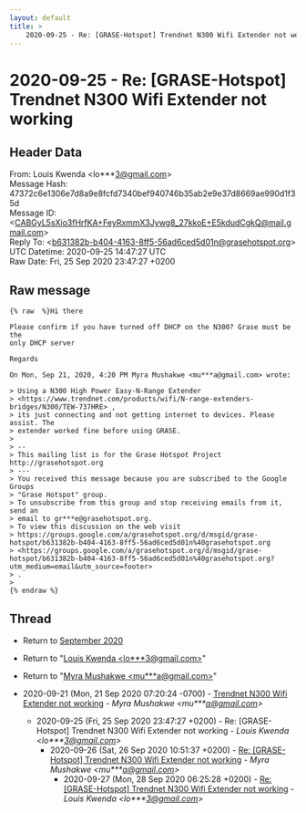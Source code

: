 ```yaml
---
layout: default
title: >
    2020-09-25 - Re: [GRASE-Hotspot] Trendnet N300 Wifi Extender not working
---
```


# 2020-09-25 - Re: [GRASE-Hotspot] Trendnet N300 Wifi Extender not working

## Header Data

From: Louis Kwenda \<lo***3@gmail.com\><br>
Message Hash: 47372c6e1306e7d8a9e8fcfd7340bef940746b35ab2e9e37d8669ae990d1f35d<br>
Message ID: \<CABGyL5sXio3fHrfKA+FeyRxmmX3Jywg8_27kkoE+E5kdudCgkQ@mail.gmail.com\><br>
Reply To: \<b631382b-b404-4163-8ff5-56ad6ced5d01n@grasehotspot.org\><br>
UTC Datetime: 2020-09-25 14:47:27 UTC<br>
Raw Date: Fri, 25 Sep 2020 23:47:27 +0200<br>

## Raw message

```
{% raw  %}Hi there

Please confirm if you have turned off DHCP on the N300? Grase must be the
only DHCP server

Regards

On Mon, Sep 21, 2020, 4:20 PM Myra Mushakwe <mu***a@gmail.com> wrote:

> Using a N300 High Power Easy-N-Range Extender
> <https://www.trendnet.com/products/wifi/N-range-extenders-bridges/N300/TEW-737HRE> ,
> its just connecting and not getting internet to devices. Please assist. The
> extender worked fine before using GRASE.
>
> --
> This mailing list is for the Grase Hotspot Project http://grasehotspot.org
> ---
> You received this message because you are subscribed to the Google Groups
> "Grase Hotspot" group.
> To unsubscribe from this group and stop receiving emails from it, send an
> email to gr***e@grasehotspot.org.
> To view this discussion on the web visit
> https://groups.google.com/a/grasehotspot.org/d/msgid/grase-hotspot/b631382b-b404-4163-8ff5-56ad6ced5d01n%40grasehotspot.org
> <https://groups.google.com/a/grasehotspot.org/d/msgid/grase-hotspot/b631382b-b404-4163-8ff5-56ad6ced5d01n%40grasehotspot.org?utm_medium=email&utm_source=footer>
> .
>
{% endraw %}
```

## Thread

+ Return to [September 2020](/archive/2020/09)

+ Return to "[Louis Kwenda <lo***3<span>@</span>gmail.com>](/authors/lo___3_at_gmail_com)"
+ Return to "[Myra Mushakwe <mu***a<span>@</span>gmail.com>](/authors/mu___a_at_gmail_com)"

+ 2020-09-21 (Mon, 21 Sep 2020 07:20:24 -0700) - [Trendnet N300 Wifi Extender not working](/archive/2020/09/fd32ca0f08a80280812b3bb46892272009f235269fc7a4f25ff92e02e8be2746) - _Myra Mushakwe \<mu***a@gmail.com\>_
  + 2020-09-25 (Fri, 25 Sep 2020 23:47:27 +0200) - Re: [GRASE-Hotspot] Trendnet N300 Wifi Extender not working - _Louis Kwenda \<lo***3@gmail.com\>_
    + 2020-09-26 (Sat, 26 Sep 2020 10:51:37 +0200) - [Re: [GRASE-Hotspot] Trendnet N300 Wifi Extender not working](/archive/2020/09/e5ba8cac4cd71301fc762ffedf89a3f404cd2ec64e196291dad999b0b0bbb7ff) - _Myra Mushakwe \<mu***a@gmail.com\>_
      + 2020-09-27 (Mon, 28 Sep 2020 06:25:28 +0200) - [Re: [GRASE-Hotspot] Trendnet N300 Wifi Extender not working](/archive/2020/09/0302644d6682126a19881fa285a0da45bdfbeca883a681be68aa329eb69f962d) - _Louis Kwenda \<lo***3@gmail.com\>_

